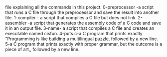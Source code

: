 file explaining all the commands in this project.
0-preprocessor -a script that runs a C file through the preprocessor and save the result into another file.
1-compiler - a script that compiles a C file but does not link.
2-assembler -a script that generates the assembly code of a C code and save it in an output file.
3-name- a script that compiles a C file and creates an executable named cisfun.
4-puts.c-a C program that prints exactly "Programming is like building a multilingual puzzle, followed by a new line.
5-a C program that prints exactly with proper grammar, but the outcome is a piece of art,, followed by a new line.
